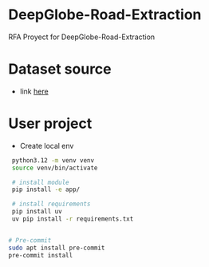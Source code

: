 # DeepGlobe-Road-Extraction
RFA Proyect for DeepGlobe-Road-Extraction

# Dataset source
- link [here](https://www.kaggle.com/datasets/balraj98/deepglobe-road-extraction-dataset)


# User project
- Create local env
```bash
 python3.12 -m venv venv
 source venv/bin/activate

 # install module
 pip install -e app/

 # install requirements
 pip install uv
 uv pip install -r requirements.txt


# Pre-commit
sudo apt install pre-commit
pre-commit install
```
